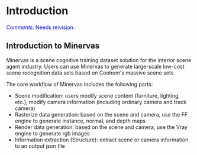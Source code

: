 # Introduction

<span style="color:blue">*Comments:* Needs reivision.</span>

## Introduction to Minervas

Minervas is a scene cognitive training dataset solution for the interior scene agent industry. Users can use Minervas to generate large-scale low-cost scene recognition data sets based on Coohom's massive scene sets.

The core workflow of Minervas includes the following parts:
* Scene modification: users modify scene content (furniture, lighting, etc.), modify camera information (including ordinary camera and track camera)
* Rasterize data generation: based on the scene and camera, use the FF engine to generate instance, normal, and depth maps
* Render data generation: based on the scene and camera, use the Vray engine to generate rgb images
* Information extraction (Structure): extract scene or camera information to an output json file


